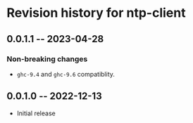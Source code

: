 # Revision history for ntp-client

## 0.0.1.1 -- 2023-04-28

### Non-breaking changes

* `ghc-9.4` and `ghc-9.6` compatiblity.

## 0.0.1.0 -- 2022-12-13

* Initial release
